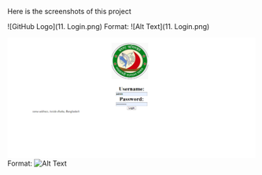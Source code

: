 Here is the screenshots of this project


![GitHub Logo](11. Login.png)
Format: ![Alt Text](11. Login.png)

![GitHub Logo](/screenshot/11.%20Login.png)
Format: ![Alt Text](url)
